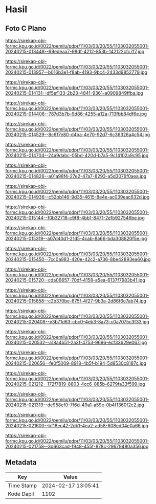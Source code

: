 # Hasil

## Foto C Plano

https://sirekap-obj-formc.kpu.go.id/0022/pemilu/pdpr/11/03/03/20/55/1103032055001-20240215-013448--99edeaa7-98df-4212-853b-142122cfc7f7.jpg

https://sirekap-obj-formc.kpu.go.id/0022/pemilu/pdpr/11/03/03/20/55/1103032055001-20240215-013957--b016b3e1-f8ab-4193-9bc4-2433d9852779.jpg

https://sirekap-obj-formc.kpu.go.id/0022/pemilu/pdpr/11/03/03/20/55/1103032055001-20240215-014131--df5ef133-2b23-4841-9361-a0909849ffba.jpg

https://sirekap-obj-formc.kpu.go.id/0022/pemilu/pdpr/11/03/03/20/55/1103032055001-20240215-014406--787d3b7b-9d86-4255-a12a-713fbb84df6e.jpg

https://sirekap-obj-formc.kpu.go.id/0022/pemilu/pdpr/11/03/03/20/55/1103032055001-20240215-014529--8c617e80-d4ba-4e70-92d7-6c36326a4c54.jpg

https://sirekap-obj-formc.kpu.go.id/0022/pemilu/pdpr/11/03/03/20/55/1103032055001-20240215-014704--24a9dabc-05bd-420d-b7a5-9c14102a9c95.jpg

https://sirekap-obj-formc.kpu.go.id/0022/pemilu/pdpr/11/03/03/20/55/1103032055001-20240215-014826--a01a98f4-27e2-47a7-8293-a5d3076f0aea.jpg

https://sirekap-obj-formc.kpu.go.id/0022/pemilu/pdpr/11/03/03/20/55/1103032055001-20240215-014936--c52bb146-9d35-4615-8e4e-ac039eac632d.jpg

https://sirekap-obj-formc.kpu.go.id/0022/pemilu/pdpr/11/03/03/20/55/1103032055001-20240215-015144--f0b32718-c9f8-4bb1-8471-2e1b927546be.jpg

https://sirekap-obj-formc.kpu.go.id/0022/pemilu/pdpr/11/03/03/20/55/1103032055001-20240215-015319--a07d40d1-21d5-4cab-8a66-bda308820f5e.jpg

https://sirekap-obj-formc.kpu.go.id/0022/pemilu/pdpr/11/03/03/20/55/1103032055001-20240215-015450--7cc0a983-420e-42c2-a736-8be42893ea60.jpg

https://sirekap-obj-formc.kpu.go.id/0022/pemilu/pdpr/11/03/03/20/55/1103032055001-20240215-015720--cda06657-70df-4158-a5ea-6137f7983b41.jpg

https://sirekap-obj-formc.kpu.go.id/0022/pemilu/pdpr/11/03/03/20/55/1103032055001-20240215-015858--c2b370be-675f-4f27-9b3a-2d86f6e7ab74.jpg

https://sirekap-obj-formc.kpu.go.id/0022/pemilu/pdpr/11/03/03/20/55/1103032055001-20240215-020408--e3b71d63-cbc0-4eb3-8a73-c0a7075c3f33.jpg

https://sirekap-obj-formc.kpu.go.id/0022/pemilu/pdpr/11/03/03/20/55/1103032055001-20240215-020532--a18a4b51-2a3f-4753-9696-ecf33629e067.jpg

https://sirekap-obj-formc.kpu.go.id/0022/pemilu/pdpr/11/03/03/20/55/1103032055001-20240215-020656--fe0f5009-8918-4b5f-b194-5d8530c8187c.jpg

https://sirekap-obj-formc.kpu.go.id/0022/pemilu/pdpr/11/03/03/20/55/1103032055001-20240215-021212--172f7819-8803-4cc6-885b-6279fa33f599.jpg

https://sirekap-obj-formc.kpu.go.id/0022/pemilu/pdpr/11/03/03/20/55/1103032055001-20240215-021319--de958ef0-7f6d-49a1-a59e-0b4f1360f2c2.jpg

https://sirekap-obj-formc.kpu.go.id/0022/pemilu/pdpr/11/03/03/20/55/1103032055001-20240215-021600--bf18ec42-2db1-4ea2-ad58-608ed04e0a66.jpg

https://sirekap-obj-formc.kpu.go.id/0022/pemilu/pdpr/11/03/03/20/55/1103032055001-20240215-021758--3d663cad-f948-455f-878c-29679480a356.jpg


## Metadata

| Key        | Value               |
| ---------- | ------------------- |
| Time Stamp | 2024-02-17 13:05:41 |
| Kode Dapil | 1102                |




